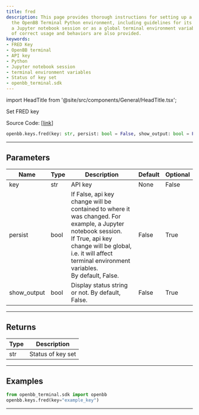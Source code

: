 ```yaml
---
title: fred
description: This page provides thorough instructions for setting up a FRED key in
  the OpenBB Terminal Python environment, including guidelines for its use within
  a Jupyter notebook session or as a global terminal environment variable. Examples
  of correct usage and behaviors are also provided.
keywords:
- FRED Key
- OpenBB terminal
- API key
- Python
- Jupyter notebook session
- terminal environment variables
- Status of key set
- openbb_terminal.sdk
---
```


import HeadTitle from '@site/src/components/General/HeadTitle.tsx';

<HeadTitle title="keys.fred - Reference | OpenBB SDK Docs" />

Set FRED key

Source Code: [[link](https://github.com/OpenBB-finance/OpenBBTerminal/tree/main/openbb_terminal/keys_model.py#L548)]

```python
openbb.keys.fred(key: str, persist: bool = False, show_output: bool = False)
```

---

## Parameters

| Name | Type | Description | Default | Optional |
| ---- | ---- | ----------- | ------- | -------- |
| key | str | API key | None | False |
| persist | bool | If False, api key change will be contained to where it was changed. For example, a Jupyter notebook session.<br/>If True, api key change will be global, i.e. it will affect terminal environment variables.<br/>By default, False. | False | True |
| show_output | bool | Display status string or not. By default, False. | False | True |


---

## Returns

| Type | Description |
| ---- | ----------- |
| str | Status of key set |
---

## Examples

```python
from openbb_terminal.sdk import openbb
openbb.keys.fred(key="example_key")
```

---
